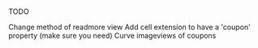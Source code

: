 TODO

Change method of readmore view
Add cell extension to have a 'coupon' property (make sure you need)
Curve imageviews of coupons